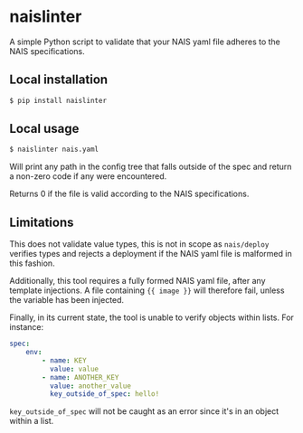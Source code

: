 # naislinter

A simple Python script to validate that your NAIS yaml file adheres to the NAIS specifications.

## Local installation

```bash
$ pip install naislinter
```

## Local usage

```bash
$ naislinter nais.yaml
```

Will print any path in the config tree that falls outside of the spec and return a non-zero code if any were encountered.

Returns 0 if the file is valid according to the NAIS specifications.


## Limitations

This does not validate value types, this is not in scope as `nais/deploy` verifies types and rejects
a deployment if the NAIS yaml file is malformed in this fashion.

Additionally, this tool requires a fully formed NAIS yaml file, after any template injections.
A file containing `{{ image }}` will therefore fail, unless the variable has been injected.

Finally, in its current state, the tool is unable to verify objects within lists. For instance:

```yaml
spec:
    env:
        - name: KEY
          value: value
        - name: ANOTHER_KEY
          value: another_value
          key_outside_of_spec: hello!
```

`key_outside_of_spec` will not be caught as an error since it's in an object within a list.